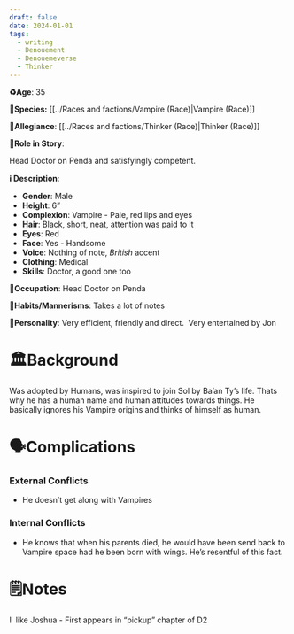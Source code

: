 ```yaml
---
draft: false
date: 2024-01-01
tags:
  - writing
  - Denouement
  - Denouemeverse
  - Thinker
---
```


**♻️Age**: 35

👾**Species:** [[../Races and factions/Vampire (Race)|Vampire (Race)]]

🏅**Allegiance**:  [[../Races and factions/Thinker (Race)|Thinker (Race)]]

**🎲Role in Story**: 

Head Doctor on Penda and satisfyingly competent.

**ℹ️ Description**: 

* **Gender**: Male
* **Height**: 6”
* **Complexion**: Vampire - Pale, red lips and eyes
* **Hair**: Black, short, neat, attention was paid to it
* **Eyes**:  Red
* **Face**: Yes - Handsome
* **Voice**: Nothing of note, *British* accent
* **Clothing**:  Medical
* **Skills**: Doctor, a good one too

**💼Occupation**: Head Doctor on Penda

**🎺Habits/Mannerisms**: Takes a lot of notes

**🧨Personality**: Very efficient, friendly and direct.  Very entertained by Jon

# 🏛️Background

Was adopted by Humans, was inspired to join Sol by Ba’an Ty’s life. Thats why he has a human name and human attitudes towards things. He basically ignores his Vampire origins and thinks of himself as human.

# 🗣️Complications

### **External Conflicts**

- He doesn’t get along with Vampires

### **Internal Conflicts**

- He knows that when his parents died, he would have been send back to Vampire space had he been born with wings. He’s resentful of this fact.

# 🗒️Notes

I  like Joshua - First appears in “pickup” chapter of D2